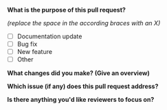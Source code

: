 **What is the purpose of this pull request?**

_(replace the space in the according braces with an X)_

- [ ] Documentation update
- [ ] Bug fix
- [ ] New feature
- [ ] Other

**What changes did you make? (Give an overview)**

**Which issue (if any) does this pull request address?**

**Is there anything you'd like reviewers to focus on?**
